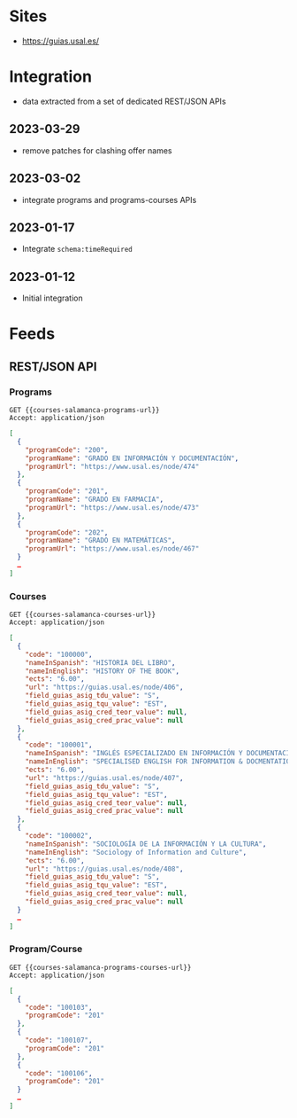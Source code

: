 # Sites

* https://guias.usal.es/

# Integration

* data extracted from a set of dedicated REST/JSON APIs

## 2023-03-29

* remove patches for clashing offer names

## 2023-03-02

* integrate programs and programs-courses APIs

## 2023-01-17

* Integrate `schema:timeRequired`

## 2023-01-12

* Initial integration

# Feeds

## REST/JSON API

### Programs

```http
GET {{courses-salamanca-programs-url}}
Accept: application/json
```

```json
[
  {
    "programCode": "200",
    "programName": "GRADO EN INFORMACIÓN Y DOCUMENTACIÓN",
    "programUrl": "https://www.usal.es/node/474"
  },
  {
    "programCode": "201",
    "programName": "GRADO EN FARMACIA",
    "programUrl": "https://www.usal.es/node/473"
  },
  {
    "programCode": "202",
    "programName": "GRADO EN MATEMÁTICAS",
    "programUrl": "https://www.usal.es/node/467"
  }
  …
]
```

### Courses

```http
GET {{courses-salamanca-courses-url}}
Accept: application/json
```

```json
[
  {
    "code": "100000",
    "nameInSpanish": "HISTORIA DEL LIBRO",
    "nameInEnglish": "HISTORY OF THE BOOK",
    "ects": "6.00",
    "url": "https://guias.usal.es/node/406",
    "field_guias_asig_tdu_value": "S",
    "field_guias_asig_tqu_value": "EST",
    "field_guias_asig_cred_teor_value": null,
    "field_guias_asig_cred_prac_value": null
  },
  {
    "code": "100001",
    "nameInSpanish": "INGLÉS ESPECIALIZADO EN INFORMACIÓN Y DOCUMENTACIÓN",
    "nameInEnglish": "SPECIALISED ENGLISH FOR INFORMATION & DOCMENTATION",
    "ects": "6.00",
    "url": "https://guias.usal.es/node/407",
    "field_guias_asig_tdu_value": "S",
    "field_guias_asig_tqu_value": "EST",
    "field_guias_asig_cred_teor_value": null,
    "field_guias_asig_cred_prac_value": null
  },
  {
    "code": "100002",
    "nameInSpanish": "SOCIOLOGÍA DE LA INFORMACIÓN Y LA CULTURA",
    "nameInEnglish": "Sociology of Information and Culture",
    "ects": "6.00",
    "url": "https://guias.usal.es/node/408",
    "field_guias_asig_tdu_value": "S",
    "field_guias_asig_tqu_value": "EST",
    "field_guias_asig_cred_teor_value": null,
    "field_guias_asig_cred_prac_value": null
  }
  …
]
```

### Program/Course

```http
GET {{courses-salamanca-programs-courses-url}}
Accept: application/json
```

```json
[
  {
    "code": "100103",
    "programCode": "201"
  },
  {
    "code": "100107",
    "programCode": "201"
  },
  {
    "code": "100106",
    "programCode": "201"
  }
  …
]
```

###   